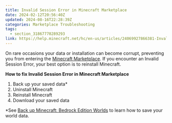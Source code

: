 ```yaml
---
title: Invalid Session Error in Minecraft Marketplace
date: 2024-02-12T20:56:40Z
updated: 2024-08-16T22:28:39Z
categories: Marketplace Troubleshooting
tags:
  - section_31867770289293
link: https://help.minecraft.net/hc/en-us/articles/24069927866381-Invalid-Session-Error-in-Minecraft-Marketplace
---
```


On rare occasions your data or installation can become corrupt, preventing you from entering the [Minecraft Marketplace](https://www.minecraft.net/en-us/marketplace). If you encounter an Invalid Session Error, your best option is to reinstall Minecraft.

**How to fix Invalid Session Error in Minecraft Marketplace**

1.  Back up your saved data\*
2.  Uninstall Minecraft
3.  Reinstall Minecraft
4.  Download your saved data

\*See [Back up Minecraft: Bedrock Edition Worlds](../Backup-Restore/How-to-Transfer-Your-World-to-Another-Device-in-Minecraft-Bedrock-Edition.md) to learn how to save your world data.
